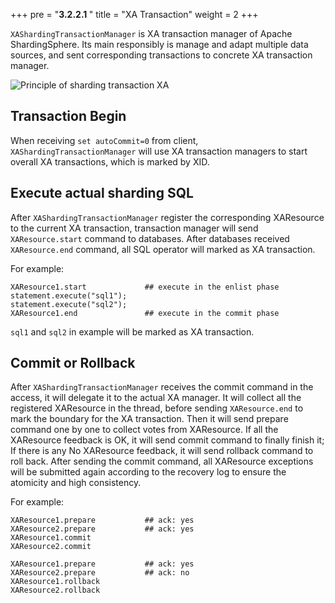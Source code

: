 +++
pre = "<b>3.2.2.1 </b>"
title = "XA Transaction"
weight = 2
+++

`XAShardingTransactionManager` is XA transaction manager of Apache ShardingSphere.
Its main responsibly is manage and adapt multiple data sources, and sent corresponding transactions to concrete XA transaction manager.

![Principle of sharding transaction XA](https://shardingsphere.apache.org/document/current/img/transaction/2pc-xa-transaction-design.png)

## Transaction Begin

When receiving `set autoCommit=0` from client, `XAShardingTransactionManager` will use XA transaction managers to start overall XA transactions, which is marked by XID.

## Execute actual sharding SQL


After `XAShardingTransactionManager` register the corresponding XAResource to the current XA transaction, transaction manager will send `XAResource.start` command to databases.
After databases received `XAResource.end` command, all SQL operator will marked as XA transaction. 

For example:

```
XAResource1.start             ## execute in the enlist phase
statement.execute("sql1");
statement.execute("sql2");
XAResource1.end               ## execute in the commit phase
```

`sql1` and `sql2` in example will be marked as XA transaction.

## Commit or Rollback

After `XAShardingTransactionManager` receives the commit command in the access, it will delegate it to the actual XA manager. 
It will collect all the registered XAResource in the thread, before sending `XAResource.end` to mark the boundary for the XA transaction. 
Then it will send prepare command one by one to collect votes from XAResource. 
If all the XAResource feedback is OK, it will send commit command to finally finish it; 
If there is any No XAResource feedback, it will send rollback command to roll back. 
After sending the commit command, all XAResource exceptions will be submitted again according to the recovery log to ensure the atomicity and high consistency.

For example:

```
XAResource1.prepare           ## ack: yes
XAResource2.prepare           ## ack: yes
XAResource1.commit
XAResource2.commit

XAResource1.prepare           ## ack: yes
XAResource2.prepare           ## ack: no
XAResource1.rollback
XAResource2.rollback
```
